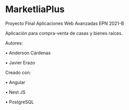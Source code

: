 # MarketliaPlus

Proyecto Final Aplicaciones Web Avanzadas EPN 2021-B

Aplicación para compra-venta de casas y bienes raíces. 

Autores: 

• Anderson Cárdenas

• Javier Erazo

Creado con:

• Angular

• Nest JS

• PostgreSQL
